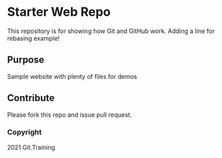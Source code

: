 # Starter Web Repo

This repository is for showing how Git and GitHub work. Adding a line for rebasing example!

## Purpose

Sample website with plenty of files for demos

## Contribute

Please fork this repo and issue pull request.

### Copyright

2021 Git.Training